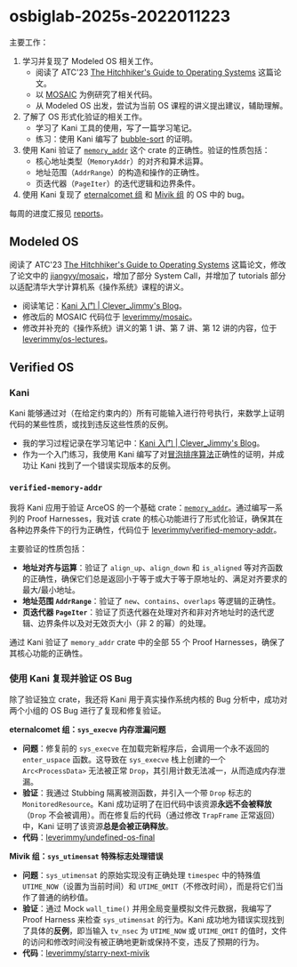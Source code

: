 # osbiglab-2025s-2022011223

主要工作：

1. 学习并复现了 Modeled OS 相关工作。
   - 阅读了 ATC'23 [The Hitchhiker's Guide to Operating Systems](https://www.usenix.org/system/files/atc23-jiang-yanyan.pdf) 这篇论文。
   - 以 [MOSAIC](https://github.com/jiangyy/mosaic) 为例研究了相关代码。
   - 从 Modeled OS 出发，尝试为当前 OS 课程的讲义提出建议，辅助理解。
2. 了解了 OS 形式化验证的相关工作。
   - 学习了 Kani 工具的使用，写了一篇学习笔记。
   - 练习：使用 Kani 编写了 [bubble-sort](./kani-exercises/bubble_sort) 的证明。
3. 使用 Kani 验证了 [`memory_addr`](https://github.com/arceos-org/axmm_crates/tree/main/memory_addr) 这个 crate 的正确性。验证的性质包括：
   - 核心地址类型（`MemoryAddr`）的对齐和算术运算。
   - 地址范围（`AddrRange`）的构造和操作的正确性。
   - 页迭代器（`PageIter`）的迭代逻辑和边界条件。
4. 使用 Kani 复现了 [eternalcomet 组](https://github.com/leverimmy/undefined-os-final) 和 [Mivik 组](https://github.com/leverimmy/starry-next-mivik) 的 OS 中的 bug。

每周的进度汇报见 [reports](./reports)。

## Modeled OS

阅读了 ATC'23 [The Hitchhiker's Guide to Operating Systems](https://www.usenix.org/system/files/atc23-jiang-yanyan.pdf) 这篇论文，修改了论文中的 [jiangyy/mosaic](https://github.com/jiangyy/mosaic)，增加了部分 System Call，并增加了 tutorials 部分以适配清华大学计算机系《操作系统》课程的讲义。

- 阅读笔记：[Kani 入门 | Clever_Jimmy's Blog](https://leverimmy.top/2025/04/22/An-Introduction-to-Kani/)。
- 修改后的 MOSAIC 代码位于 [leverimmy/mosaic](https://github.com/leverimmy/mosaic)。
- 修改并补充的《操作系统》讲义的第 1 讲、第 7 讲、第 12 讲的内容，位于 [leverimmy/os-lectures](https://github.com/leverimmy/os-lectures)。

## Verified OS

### Kani

Kani 能够通过对（在给定约束内的）所有可能输入进行符号执行，来数学上证明代码的某些性质，或找到违反这些性质的反例。

- 我的学习过程记录在学习笔记中：[Kani 入门 | Clever\_Jimmy's Blog](https://leverimmy.top/2025/04/22/An-Introduction-to-Kani/)。
- 作为一个入门练习，我使用 Kani 编写了对[冒泡排序算法](./kani-exercises/bubble_sort)正确性的证明，并成功让 Kani 找到了一个错误实现版本的反例。

### `verified-memory-addr`

我将 Kani 应用于验证 ArceOS 的一个基础 crate：[`memory_addr`](https://github.com/arceos-org/axmm_crates/tree/main/memory_addr)。通过编写一系列的 Proof Harnesses，我对该 crate 的核心功能进行了形式化验证，确保其在各种边界条件下的行为正确性，代码位于 [leverimmy/verified-memory-addr](https://github.com/leverimmy/verified-memory-addr/)。

主要验证的性质包括：

- **地址对齐与运算**：验证了 `align_up`、`align_down` 和 `is_aligned` 等对齐函数的正确性，确保它们总是返回小于等于或大于等于原地址的、满足对齐要求的最大/最小地址。
- **地址范围 `AddrRange`**：验证了 `new`、`contains`、`overlaps` 等逻辑的正确性。
- **页迭代器 `PageIter`**：验证了页迭代器在处理对齐和非对齐地址时的迭代逻辑、边界条件以及对无效页大小（非 2 的幂）的处理。

通过 Kani 验证了 `memory_addr` crate 中的全部 55 个 Proof Harnesses，确保了其核心功能的正确性。

### 使用 Kani 复现并验证 OS Bug

除了验证独立 crate，我还将 Kani 用于真实操作系统内核的 Bug 分析中，成功对两个小组的 OS Bug 进行了复现和修复验证。

**eternalcomet 组：`sys_execve` 内存泄漏问题**

- **问题**：修复前的 `sys_execve` 在加载完新程序后，会调用一个永不返回的 `enter_uspace` 函数。这导致在 `sys_execve` 栈上创建的一个 `Arc<ProcessData>` 无法被正常 `Drop`，其引用计数无法减一，从而造成内存泄漏。
- **验证**：我通过 Stubbing 隔离被测函数，并引入一个带 `Drop` 标志的 `MonitoredResource`。Kani 成功证明了在旧代码中该资源**永远不会被释放**（`Drop` 不会被调用）。而在修复后的代码（通过修改 `TrapFrame` 正常返回）中，Kani 证明了该资源**总是会被正确释放**。
- **代码**：[leverimmy/undefined-os-final](https://github.com/leverimmy/undefined-os-final/tree/kani)

**Mivik 组：`sys_utimensat` 特殊标志处理错误**

- **问题**：`sys_utimensat` 的原始实现没有正确处理 `timespec` 中的特殊值 `UTIME_NOW`（设置为当前时间）和 `UTIME_OMIT`（不修改时间），而是将它们当作了普通的纳秒值。
- **验证**：通过 Mock `wall_time()` 并用全局变量模拟文件元数据，我编写了 Proof Harness 来检查 `sys_utimensat` 的行为。Kani 成功地为错误实现找到了具体的**反例**，即当输入 `tv_nsec` 为 `UTIME_NOW` 或 `UTIME_OMIT` 的值时，文件的访问和修改时间没有被正确地更新或保持不变，违反了预期的行为。
- **代码**：[leverimmy/starry-next-mivik](https://github.com/leverimmy/starry-next-mivik/tree/kani)
